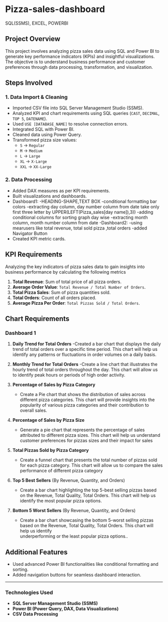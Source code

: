 # Pizza-sales-dashboard
SQL(SSMS), EXCEL, POWERBI

## Project Overview
This project involves analyzing pizza sales data using SQL and Power BI to generate key performance indicators (KPIs) and insightful visualizations. The objective is to understand business performance and customer preferences through data processing, transformation, and visualization.

## Steps Involved

### 1. Data Import & Cleaning
- Imported CSV file into SQL Server Management Studio (SSMS).
- Analyzed KPI and chart requirements using SQL queries (`CAST`, `DECIMAL`, `TOP 5`, `DATENAME`).
- Used `USE [DATABASE_NAME]` to resolve connection errors.
- Integrated SQL with Power BI.
- Cleaned data using Power Query.
- Transformed pizza size values: 
  - `S` → `Regular`
  - `M` → `Medium`
  - `L` → `Large`
  - `XL` → `X-Large`
  - `XXL` → `XX-Large`

### 2. Data Processing
- Added DAX measures as per KPI requirements.
- Built visualizations and dashboards.
- Dashboard1:
  -HEADING-SHAPE,TEXT BOX
  -conditional formatting bar colors
  -extracting day column, day number column from date take only first three letter by UPPER(LEFT(Pizza_sales[day name]),3))
  -adding conditional columns for sorting graph day wise
  -extracting month column, month number column from date
-Dashboard2:
  -using mearusers like total revenue, total sold pizza ,total orders
  -added Navigator Button
- Created KPI metric cards.

## KPI Requirements
Analyzing the key indicators of pizza sales data to gain insights into business performance by calculating the following metrics
1. **Total Revenue**: Sum of total price of all pizza orders.
2. **Average Order Value**: `Total Revenue / Total Number of Orders`.
3. **Total Pizza Sales**: Sum of pizza quantities sold.
4. **Total Orders**: Count of all orders placed.
5. **Average Pizza Per Order**: `Total Pizzas Sold / Total Orders`.

## Chart Requirements

### Dashboard 1
1. **Daily Trend for Total Orders**
   -Created a bar chart that displays the daily trend of total orders over a specific time period. This chart will help us identify any patterns or fluctuations in     order volumes on a daily basis.
   
2. **Monthly Trend for Total Orders**
   -Create a line chart that illustrates the hourly trend of total orders throughout the day. This chart will allow us to identify peak hours or periods of high 
    order activity.

3. **Percentage of Sales by Pizza Category**
   - Create a Pie chart that shows the distribution of sales across different pizza categories. This chart will provide insights into the popularity of various 
     pizza categories and their contribution to overall sales.

4. **Percentage of Sales by Pizza Size**
   - Generate a pie chart that represents the percentage of sales attributed to different pizza sizes. This chart will help us understand customer preferences for 
     pizzas sizes and their impact for sales

5. **Total Pizzas Sold by Pizza Category**
   - Create a funnel chart that presents the total number of pizzas sold for each pizza category. This chart will allow us to compare the sales performance of 
     different pizza category

6. **Top 5 Best Sellers** (By Revenue, Quantity, and Orders)
   - Create a bar chart highlighting the top 5-best selling pizzas based on the Revenue, Total Quality, Total Orders. This chart will help us identify the most 
     popular pizza options.

7. **Bottom 5 Worst Sellers** (By Revenue, Quantity, and Orders)
   - Create a bar chart showcasing the bottom 5-worst selling pizzas based on the Revenue, Total Quality, Total Orders. This chart will help us identify       
     underperforming or the least popular pizza options..

## Additional Features
- Used advanced Power BI functionalities like conditional formatting and sorting.
- Added navigation buttons for seamless dashboard interaction.

---

### Technologies Used
- **SQL Server Management Studio (SSMS)**
- **Power BI (Power Query, DAX, Data Visualizations)**
- **CSV Data Processing**
